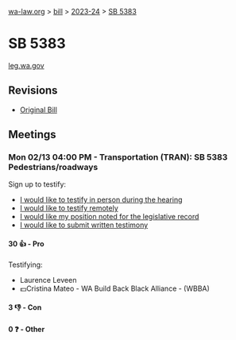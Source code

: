 [wa-law.org](/) > [bill](/bill/) > [2023-24](/bill/2023-24/) > [SB 5383](/bill/2023-24/sb/5383/)

# SB 5383
[leg.wa.gov](https://app.leg.wa.gov/billsummary?BillNumber=5383&Year=2023&Initiative=false)

## Revisions
* [Original Bill](1/)

## Meetings
### Mon 02/13 04:00 PM - Transportation (TRAN): SB 5383 Pedestrians/roadways
Sign up to testify:
* [I would like to testify in person during the hearing](https://app.leg.wa.gov/csi/Testifier/Add?chamber=House&mId=30786&aId=151715&caId=21507&tId=1)
* [I would like to testify remotely](https://app.leg.wa.gov/csi/Testifier/Add?chamber=House&mId=30786&aId=151715&caId=21507&tId=2)
* [I would like my position noted for the legislative record](https://app.leg.wa.gov/csi/Testifier/Add?chamber=House&mId=30786&aId=151715&caId=21507&tId=3)
* [I would like to submit written testimony](https://app.leg.wa.gov/csi/Testifier/Add?chamber=House&mId=30786&aId=151715&caId=21507&tId=4)

#### 30 👍 - Pro
Testifying:
* Laurence Leveen
* 💵Cristina Mateo - WA Build Back Black Alliance - (WBBA)

#### 3 👎 - Con

#### 0 ❓ - Other
